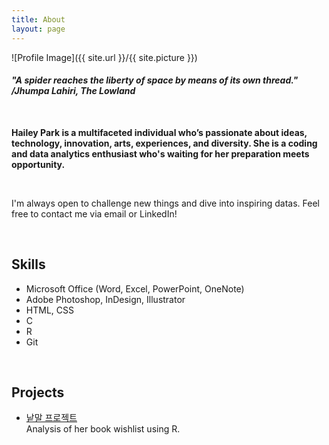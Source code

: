 ```yaml
---
title: About
layout: page
---
```

![Profile Image]({{ site.url }}/{{ site.picture }})

<h4><I>
     "A spider reaches the liberty of space by means of its own thread." /Jhumpa Lahiri, The Lowland
</I></h4>
<br>

**Hailey Park is a multifaceted individual who’s passionate about ideas, technology, innovation, arts, experiences, and diversity. She is a coding and data analytics enthusiast who's waiting for her preparation meets opportunity.**

<br>

I'm always open to challenge new things and dive into inspiring datas. Feel free to contact me via email or LinkedIn! 

<br>
<h2>Skills</h2>

<ul class="skill-list">
	<li>Microsoft Office (Word, Excel, PowerPoint, OneNote)</li>
	<li>Adobe Photoshop, InDesign, Illustrator</li>
	<li>HTML, CSS</li>
	<li>C</li>
	<li>R</li>
	<li>Git</li>
</ul>

<br>


<h2>Projects</h2>


<ul>
	<li><a href="https://hailey99.github.io/word0/">낱말 프로젝트</a></li> Analysis of her book wishlist using R.
</ul>

